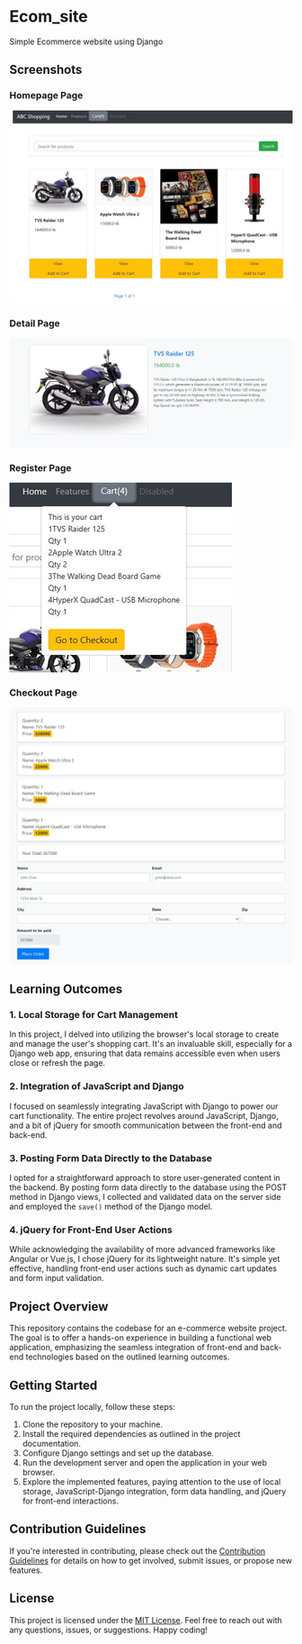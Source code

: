 # Ecom_site
Simple Ecommerce website using Django 
## Screenshots

### Homepage Page
![Landing Page](Project_images/Homepage.JPG)

### Detail Page
![Login Page](Project_images/detail_page.JPG)

### Register Page
![Register Page](Project_images/cart_feature.JPG)

### Checkout Page
![Checkout Page](Project_images/checkout_page.JPG)



## Learning Outcomes


### 1. Local Storage for Cart Management
In this project, I delved into utilizing the browser's local storage to create and manage the user's shopping cart. It's an invaluable skill, especially for a Django web app, ensuring that data remains accessible even when users close or refresh the page.

### 2. Integration of JavaScript and Django
I focused on seamlessly integrating JavaScript with Django to power our cart functionality. The entire project revolves around JavaScript, Django, and a bit of jQuery for smooth communication between the front-end and back-end. 

### 3. Posting Form Data Directly to the Database
I opted for a straightforward approach to store user-generated content in the backend. By posting form data directly to the database using the POST method in Django views, I collected and validated data on the server side and employed the `save()` method of the Django model.

### 4. jQuery for Front-End User Actions
While acknowledging the availability of more advanced frameworks like Angular or Vue.js, I chose jQuery for its lightweight nature. It's simple yet effective, handling front-end user actions such as dynamic cart updates and form input validation.

## Project Overview

This repository contains the codebase for an e-commerce website project. The goal is to offer a hands-on experience in building a functional web application, emphasizing the seamless integration of front-end and back-end technologies based on the outlined learning outcomes.

## Getting Started

To run the project locally, follow these steps:

1. Clone the repository to your machine.
2. Install the required dependencies as outlined in the project documentation.
3. Configure Django settings and set up the database.
4. Run the development server and open the application in your web browser.
5. Explore the implemented features, paying attention to the use of local storage, JavaScript-Django integration, form data handling, and jQuery for front-end interactions.

## Contribution Guidelines

If you're interested in contributing, please check out the [Contribution Guidelines](CONTRIBUTING.md) for details on how to get involved, submit issues, or propose new features.

## License

This project is licensed under the [MIT License](LICENSE). Feel free to reach out with any questions, issues, or suggestions. Happy coding!
